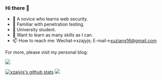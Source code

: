 ### Hi there 👋  
- 🔭 A novice who learns web security.
- 🌱 Familiar with penetration testing.
- 👯 University student.
- 💬 Want to learn as many skills as I can.
- 📫 How to reach me: Wechat->xzajyjs; E-mail->xuziang16@gmail.com


For more, please visit my personal blog:  
  
[![](https://img.shields.io/badge/blog-@xzajyjs-red.svg?style=flat-square&logo=appveyor)](https://xzajyjs.cn)


[![xzajyjs's github stats](https://github-readme-stats.vercel.app/api?username=xzajyjs)](https://github.com/anuraghazra/github-readme-stats)
![](https://api.githubtrends.io/user/svg/xzajyjs/langs?time_range=one_year&include_private=true&compact=true)

